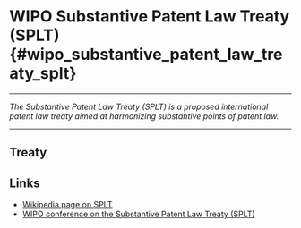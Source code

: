 # WIPO Substantive Patent Law Treaty (SPLT) {#wipo_substantive_patent_law_treaty_splt}

------------------------------------------------------------------------

*The Substantive Patent Law Treaty (SPLT) is a proposed international
patent law treaty aimed at harmonizing substantive points of patent
law.*

------------------------------------------------------------------------

## Treaty

## Links

-   [Wikipedia page on
    SPLT](http://en.wikipedia.org/wiki/Substantive_Patent_Law_Treaty "wikilink")
-   [ WIPO conference on the Substantive Patent Law Treaty
    (SPLT)](Wipo060301En "wikilink")
